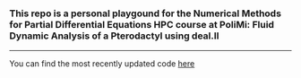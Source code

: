 ### This repo is a personal playgound for the Numerical Methods for Partial Differential Equations HPC course at PoliMi: Fluid Dynamic Analysis of a Pterodactyl using deal.II

---
You can find the most recently updated code [here](https://github.com/ScarpMarc/NMPDE_2022_CMS)
